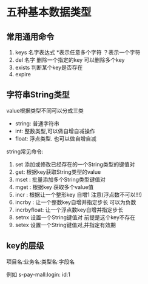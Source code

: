 # 五种基本数据类型



## 常用通用命令

1. keys  名字表达式   *表示任意多个字符  ？表示一个字符
2. del  名字  删除一个指定的key 可以删除多个key
3. exists 判断某个key是否存在
4. expire  



## 字符串String类型

value根据类型不同可以分成三类

- string: 普通字符串
- int: 整数类型,可以做自增自减操作
- float: 浮点类型. 也可以做自增自减

string常见命令:

1. set 添加或修改已经存在的一个String类型的键值对
2. get: 根据key获取String类型的value
3. mset : 批量添加多个String类型键值对
4. mget : 根据key 获取多个value值
5. incr : 根据让一个整形key 自增1  注意(浮点数不可以!!!)
6. incrby : 让一个整数key自增并指定步长    可以为负数
7. incrbyfloat: 让一个浮点数key自增并指定步长
8. setnx 设置一个String键值对 前提是这个key不存在
9. setex 设置一个String键值对,并指定有效期

## key的层级

项目名:业务名:类型名:字段名

例如 s-pay-mall:login: id:1